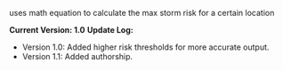 uses math equation to calculate the max storm risk for a certain location

**Current Version: 1.0**
**Update Log:**
- Version 1.0: Added higher risk thresholds for more accurate output.
- Version 1.1: Added authorship.
